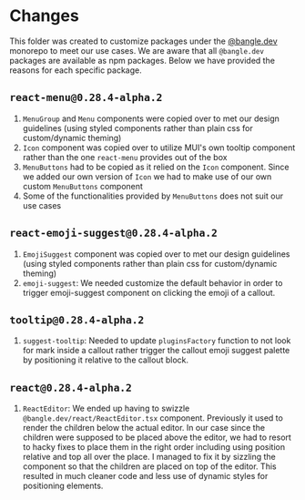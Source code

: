 # Changes

This folder was created to customize packages under the [@bangle.dev](https://github.com/bangle-io/bangle.dev) monorepo to meet our use cases. We are aware that all `@bangle.dev` packages are available as npm packages. Below we have provided the reasons for each specific package.

## `react-menu@0.28.4-alpha.2`

1. `MenuGroup` and `Menu` components were copied over to met our design guidelines (using styled components rather than plain css for custom/dynamic theming)
2. `Icon` component was copied over to utilize MUI's own tooltip component rather than the one `react-menu` provides out of the box
3. `MenuButtons` had to be copied as it relied on the `Icon` component. Since we added our own version of `Icon` we had to make use of our own custom `MenuButtons` component
4. Some of the functionalities provided by `MenuButtons` does not suit our use cases

## `react-emoji-suggest@0.28.4-alpha.2`

1. `EmojiSuggest` component was copied over to met our design guidelines (using styled components rather than plain css for custom/dynamic theming)
2. `emoji-suggest`: We needed customize the default behavior in order to trigger emoji-suggest component on clicking the emoji of a callout.

## `tooltip@0.28.4-alpha.2`

1. `suggest-tooltip`: Needed to update `pluginsFactory` function to not look for mark inside a callout rather trigger the callout emoji suggest palette by positioning it relative to the callout block.

## `react@0.28.4-alpha.2`

1. `ReactEditor`: We ended up having to swizzle `@bangle.dev/react/ReactEditor.tsx` component. Previously it used to render the children below the actual editor. In our case since the children were supposed to be placed above the editor, we had to resort to hacky fixes to place them in the right order including using position relative and top all over the place. I managed to fix it by sizzling the component so that the children are placed on top of the editor. This resulted in much cleaner code and less use of dynamic styles for positioning elements.